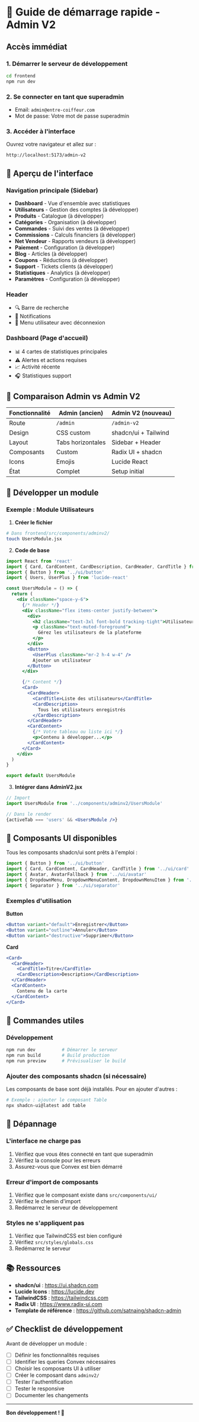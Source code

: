 # 🚀 Guide de démarrage rapide - Admin V2

## Accès immédiat

### 1. Démarrer le serveur de développement
```bash
cd frontend
npm run dev
```

### 2. Se connecter en tant que superadmin
- Email: `admin@entre-coiffeur.com`
- Mot de passe: Votre mot de passe superadmin

### 3. Accéder à l'interface
Ouvrez votre navigateur et allez sur :
```
http://localhost:5173/admin-v2
```

## 🎨 Aperçu de l'interface

### Navigation principale (Sidebar)
- **Dashboard** - Vue d'ensemble avec statistiques
- **Utilisateurs** - Gestion des comptes (à développer)
- **Produits** - Catalogue (à développer)
- **Catégories** - Organisation (à développer)
- **Commandes** - Suivi des ventes (à développer)
- **Commissions** - Calculs financiers (à développer)
- **Net Vendeur** - Rapports vendeurs (à développer)
- **Paiement** - Configuration (à développer)
- **Blog** - Articles (à développer)
- **Coupons** - Réductions (à développer)
- **Support** - Tickets clients (à développer)
- **Statistiques** - Analytics (à développer)
- **Paramètres** - Configuration (à développer)

### Header
- 🔍 Barre de recherche
- 🔔 Notifications
- 👤 Menu utilisateur avec déconnexion

### Dashboard (Page d'accueil)
- 📊 4 cartes de statistiques principales
- ⚠️ Alertes et actions requises
- 📈 Activité récente
- 🎧 Statistiques support

## 🔄 Comparaison Admin vs Admin V2

| Fonctionnalité | Admin (ancien) | Admin V2 (nouveau) |
|----------------|----------------|-------------------|
| Route | `/admin` | `/admin-v2` |
| Design | CSS custom | shadcn/ui + Tailwind |
| Layout | Tabs horizontales | Sidebar + Header |
| Composants | Custom | Radix UI + shadcn |
| Icons | Emojis | Lucide React |
| État | Complet | Setup initial |

## 📝 Développer un module

### Exemple : Module Utilisateurs

1. **Créer le fichier**
```bash
# Dans frontend/src/components/adminv2/
touch UsersModule.jsx
```

2. **Code de base**
```jsx
import React from 'react'
import { Card, CardContent, CardDescription, CardHeader, CardTitle } from '../ui/card'
import { Button } from '../ui/button'
import { Users, UserPlus } from 'lucide-react'

const UsersModule = () => {
  return (
    <div className="space-y-6">
      {/* Header */}
      <div className="flex items-center justify-between">
        <div>
          <h2 className="text-3xl font-bold tracking-tight">Utilisateurs</h2>
          <p className="text-muted-foreground">
            Gérez les utilisateurs de la plateforme
          </p>
        </div>
        <Button>
          <UserPlus className="mr-2 h-4 w-4" />
          Ajouter un utilisateur
        </Button>
      </div>

      {/* Content */}
      <Card>
        <CardHeader>
          <CardTitle>Liste des utilisateurs</CardTitle>
          <CardDescription>
            Tous les utilisateurs enregistrés
          </CardDescription>
        </CardHeader>
        <CardContent>
          {/* Votre tableau ou liste ici */}
          <p>Contenu à développer...</p>
        </CardContent>
      </Card>
    </div>
  )
}

export default UsersModule
```

3. **Intégrer dans AdminV2.jsx**
```jsx
// Import
import UsersModule from '../components/adminv2/UsersModule'

// Dans le render
{activeTab === 'users' && <UsersModule />}
```

## 🎯 Composants UI disponibles

Tous les composants shadcn/ui sont prêts à l'emploi :

```jsx
import { Button } from '../ui/button'
import { Card, CardContent, CardHeader, CardTitle } from '../ui/card'
import { Avatar, AvatarFallback } from '../ui/avatar'
import { DropdownMenu, DropdownMenuContent, DropdownMenuItem } from '../ui/dropdown-menu'
import { Separator } from '../ui/separator'
```

### Exemples d'utilisation

**Button**
```jsx
<Button variant="default">Enregistrer</Button>
<Button variant="outline">Annuler</Button>
<Button variant="destructive">Supprimer</Button>
```

**Card**
```jsx
<Card>
  <CardHeader>
    <CardTitle>Titre</CardTitle>
    <CardDescription>Description</CardDescription>
  </CardHeader>
  <CardContent>
    Contenu de la carte
  </CardContent>
</Card>
```

## 🔧 Commandes utiles

### Développement
```bash
npm run dev          # Démarrer le serveur
npm run build        # Build production
npm run preview      # Prévisualiser le build
```

### Ajouter des composants shadcn (si nécessaire)
Les composants de base sont déjà installés. Pour en ajouter d'autres :
```bash
# Exemple : ajouter le composant Table
npx shadcn-ui@latest add table
```

## 🐛 Dépannage

### L'interface ne charge pas
1. Vérifiez que vous êtes connecté en tant que superadmin
2. Vérifiez la console pour les erreurs
3. Assurez-vous que Convex est bien démarré

### Erreur d'import de composants
1. Vérifiez que le composant existe dans `src/components/ui/`
2. Vérifiez le chemin d'import
3. Redémarrez le serveur de développement

### Styles ne s'appliquent pas
1. Vérifiez que TailwindCSS est bien configuré
2. Vérifiez `src/styles/globals.css`
3. Redémarrez le serveur

## 📚 Ressources

- **shadcn/ui** : https://ui.shadcn.com
- **Lucide Icons** : https://lucide.dev
- **TailwindCSS** : https://tailwindcss.com
- **Radix UI** : https://www.radix-ui.com
- **Template de référence** : https://github.com/satnaing/shadcn-admin

## ✅ Checklist de développement

Avant de développer un module :
- [ ] Définir les fonctionnalités requises
- [ ] Identifier les queries Convex nécessaires
- [ ] Choisir les composants UI à utiliser
- [ ] Créer le composant dans `adminv2/`
- [ ] Tester l'authentification
- [ ] Tester le responsive
- [ ] Documenter les changements

---

**Bon développement ! 🚀**
